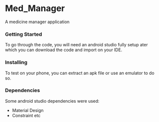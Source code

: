# Med_Manager
A medicine manager application

### Getting Started

To go through the code, you will need an android studio fully setup ater which you can download the code and import on your IDE.

### Installing

To test on your phone, you can extract an apk file or use an emulator to do so.

### Dependencies
Some android studio dependencies were used:
- Material Design
- Constraint
etc

